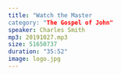 ```yaml
---
title: "Watch the Master
category: "The Gospel of John"
speaker: Charles Smith
mp3: 20191027.mp3
size: 51650737
duration: "35:52"
image: logo.jpg
---
```

